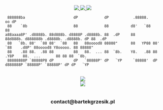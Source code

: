 <p align="center"><br/>
<a  href="https://bartekgrzesik.pl" target="_BLANK">
<img  src="https://img.shields.io/badge/website-bartekgrzesik.pl-black">
</a>
<a  href="mailto:contact@bartekgrzesik.pl">
<img  src="https://img.shields.io/badge/contact-contact@bartekgrzesik.pl-black?style=flat-square&logo=maildotru&logoColor=white">
</a>
<a  href="https://www.linkedin.com/in/bart%C5%82omiej-grzesik-a8764a247/">
<img  src="https://img.shields.io/badge/linkedin-Bartłomiej%20Grzesik-black?style=flat-square&logo=linkedin">
</a>
</p>

```
 888888ba                      dP            dP           .88888.                                      oo dP      
 88    `8b                     88            88          d8'   `88                                        88      
a88aaaa8P' .d8888b. 88d888b. d8888P .d8888b. 88  .dP     88        88d888b. d888888b .d8888b. .d8888b. dP 88  .dP 
 88   `8b. 88'  `88 88'  `88   88   88ooood8 88888"      88   YP88 88'  `88    .d8P' 88ooood8 Y8ooooo. 88 88888"  
 88    .88 88.  .88 88         88   88.  ... 88  `8b.    Y8.   .88 88        .Y8P    88.  ...       88 88 88  `8b.
 88888888P `88888P8 dP         dP   `88888P' dP   `YP     `88888'  dP       d888888P `88888P' `88888P' dP dP   `YP
```


<br/>
<div align="center">
    <img src="https://skillicons.dev/icons?i=js,ts,html,css,sass,nodejs,react,angular,nextjs" /><br>
    <img src="https://skillicons.dev/icons?i=mysql,prisma,redux,threejs,jest,mui,tailwind,git,figma" /></br>
</div> 
</br>
<h3 align="center">
    contact@bartekgrzesik.pl
</h3>
</br>






